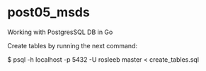 # post05_msds
Working with PostgresSQL DB in Go

Create tables by running the next command:

$ psql -h localhost -p 5432 -U rosleeb
master < create_tables.sql
